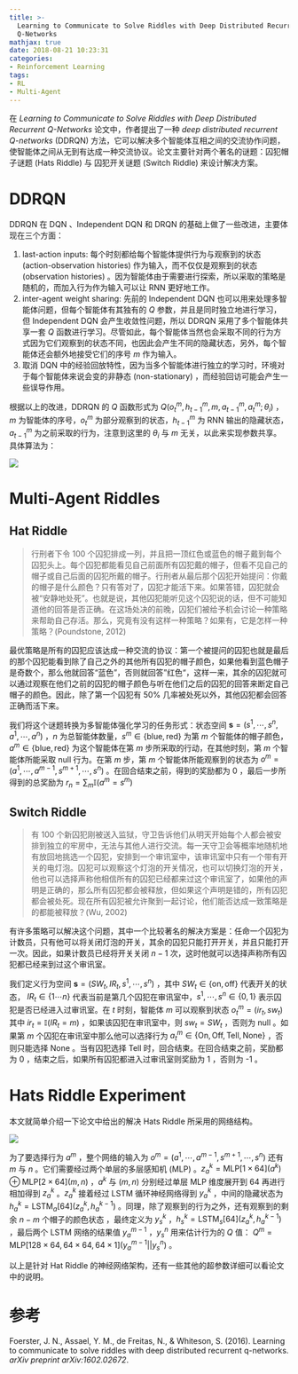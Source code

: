 ```yaml
---
title: >-
  Learning to Communicate to Solve Riddles with Deep Distributed Recurrent
  Q-Networks
mathjax: true
date: 2018-08-21 10:23:31
categories:
- Reinforcement Learning
tags:
- RL
- Multi-Agent
---
```


在 *Learning to Communicate to Solve Riddles with Deep Distributed Recurrent Q-Networks* 论文中，作者提出了一种 *deep distributed recurrent Q-networks* (DDRQN) 方法，它可以解决多个智能体互相之间的交流协作问题，使智能体之间从无到有达成一种交流协议。论文主要针对两个著名的谜题：囚犯帽子谜题 (Hats Riddle) 与 囚犯开关谜题 (Switch Riddle) 来设计解决方案。

<!--more-->

# DDRQN

DDRQN 在 DQN 、Independent DQN 和 DRQN 的基础上做了一些改进，主要体现在三个方面：

1. last-action inputs:  每个时刻都给每个智能体提供行为与观察到的状态 (action-observation histories) 作为输入，而不仅仅是观察到的状态 (observation histories) 。因为智能体由于需要进行探索，所以采取的策略是随机的，而加入行为作为输入可以让 RNN 更好地工作。
2. inter-agent weight sharing: 先前的 Independent DQN 也可以用来处理多智能体问题，但每个智能体有其独有的 $Q$ 参数，并且是同时独立地进行学习，但 Independent DQN 会产生收敛性问题，所以 DDRQN 采用了多个智能体共享一套 $Q$ 函数进行学习。尽管如此，每个智能体当然也会采取不同的行为方式因为它们观察到的状态不同，也因此会产生不同的隐藏状态，另外，每个智能体还会额外地接受它们的序号 $m$ 作为输入。
3. 取消 DQN 中的经验回放特性，因为当多个智能体进行独立的学习时，环境对于每个智能体来说会变的非静态 (non-stationary) ，而经验回访可能会产生一些误导作用。

根据以上的改进，DDRQN 的 $Q$ 函数形式为 $Q(o_t^m,h_{t-1}^m,m,a_{t-1}^m,a_t^m;\theta_i)$ ，$m$ 为智能体的序号，$o_t^m$ 为部分观察到的状态，$h_{t-1}^m$ 为 RNN 输出的隐藏状态，$a_{t-1}^m$ 为之前采取的行为，注意到这里的 $\theta_i$ 与 $m$ 无关，以此来实现参数共享。具体算法为：

![](https://s1.ax1x.com/2018/08/21/P4NBAe.png)

# Multi-Agent Riddles

## Hat Riddle

>行刑者下令 100 个囚犯排成一列，并且把一顶红色或蓝色的帽子戴到每个囚犯头上。每个囚犯都能看见自己前面所有囚犯戴的帽子，但看不见自己的帽子或自己后面的囚犯所戴的帽子。行刑者从最后那个囚犯开始提问：你戴的帽子是什么颜色？只有答对了，囚犯才能活下来。如果答错，囚犯就会被“安静地处死”。也就是说，其他囚犯能听见这个囚犯说的话，但不可能知道他的回答是否正确。在这场处决的前晚，囚犯们被给予机会讨论一种策略来帮助自己存活。那么，究竟有没有这样一种策略？如果有，它是怎样一种策略？(Poundstone, 2012)

最优策略是所有的囚犯应该达成一种交流的协议：第一个被提问的囚犯也就是最后的那个囚犯能看到除了自己之外的其他所有囚犯的帽子颜色，如果他看到蓝色帽子是奇数个，那么他就回答“蓝色”，否则就回答”红色“，这样一来，其余的囚犯就可以通过观察在他们之前的囚犯的帽子颜色与听在他们之后的囚犯的回答来断定自己帽子的颜色。因此，除了第一个囚犯有 50% 几率被处死以外，其他囚犯都会回答正确而活下来。

我们将这个谜题转换为多智能体强化学习的任务形式：状态空间 $\textbf{s}=(s^1,\cdots,s^n,a^1,\cdots,a^n)$ ，$n$ 为总智能体数量，$s^m\in\{\text{blue},\text{red}\}$ 为第 $m$ 个智能体的帽子颜色，$a^m\in\{\text{blue},\text{red}\}$ 为这个智能体在第 $m$ 步所采取的行动，在其他时刻，第 $m$ 个智能体所能采取 null 行为。在第 $m$ 步，第 $m$ 个智能体所能观察到的状态为 $o^m=(a^1,\cdots,a^{m-1},s^{m+1},\cdots,s^n)$ 。在回合结束之前，得到的奖励都为 0 ，最后一步所得到的总奖励为 $r_n=\sum_m\mathbb{I}(a^m=s^m)$ 

## Switch Riddle

> 有 100 个新囚犯刚被送入监狱，守卫告诉他们从明天开始每个人都会被安排到独立的牢房中，无法与其他人进行交流。每一天守卫会等概率地随机地有放回地挑选一个囚犯，安排到一个审讯室中，该审讯室中只有一个带有开关的电灯泡。囚犯可以观察这个灯泡的开关情况，也可以切换灯泡的开关，他也可以选择声称他相信所有的囚犯已经都来过这个审讯室了，如果他的声明是正确的，那么所有囚犯都会被释放，但如果这个声明是错的，所有囚犯都会被处死。现在所有囚犯被允许聚到一起讨论，他们能否达成一致策略是的都能被释放？(Wu, 2002)

有许多策略可以解决这个问题，其中一个比较著名的解决方案是：任命一个囚犯为计数员，只有他可以将关闭灯泡的开关，其余的囚犯只能打开开关，并且只能打开一次。因此，如果计数员已经将开关关闭 $n-1$ 次，这时他就可以选择声称所有囚犯都已经来到过这个审讯室。

我们定义行为空间 $\textbf{s}=(SW_t,IR_t,s^1,\cdots,s^n)$ ，其中 $SW_t\in\{\text{on},\text{off}\}$ 代表开关的状态， $IR_t\in\{1\cdots n\}$ 代表当前是第几个囚犯在审讯室中，$s^1,\cdots,s^n\in\{0,1\}$ 表示囚犯是否已经进入过审讯室。在 $t$ 时刻，智能体 $m$ 可以观察到状态 $o_t^m=(ir_t,sw_t)$ 其中 $ir_t=\mathbb{I}(IR_t=m)$ ，如果该囚犯在审讯室中，则 $sw_t=SW_t$ ，否则为 null 。如果第 $m$ 个囚犯在审讯室中那么他可以选择行为 $a_t^m\in\{\text{On},\text{Off},\text{Tell},\text{None}\}$ ，否则只能选择 $\text{None}$ 。当有囚犯选择 $\text{Tell}$ 时，回合结束。在回合结束之前，奖励都为 0 ，结束之后，如果所有囚犯都进入过审讯室则奖励为 1 ，否则为 -1 。

# Hats Riddle Experiment

本文就简单介绍一下论文中给出的解决 Hats Riddle 所采用的网络结构。

![](https://s1.ax1x.com/2018/08/21/P46z1U.png)

为了要选择行为 $a^m$ ，整个网络的输入为 $o^m=(a^1,\cdots,a^{m-1},s^{m+1},\cdots,s^n)$ 还有 $m$ 与 $n$ 。它们需要经过两个单层的多层感知机 (MLP) 。$z_a^k=\text{MLP}[1\times 64](a^k) \oplus \text{MLP}[2\times64](m,n)$ ，$a^k$ 与 $(m,n)$ 分别经过单层 MLP 维度展开到 64 再进行相加得到 $z_a^k$ 。$z_a^k$ 接着经过 LSTM 循环神经网络得到 $y_a^k$ ，中间的隐藏状态为 $h_a^k=\text{LSTM}_a[64](z_a^k,h_a^{k-1})$ 。同理，除了观察到的行为之外，还有观察到的剩余 $n-m$ 个帽子的颜色状态 ，最终定义为 $y_s^k$ ，$h_s^k=\text{LSTM}_s[64](z_a^k,h_a^{k-1})$ ，最后两个 LSTM 网络的结果值 $y_a^{m-1}$ ，$y_s^n$ 用来估计行为的 $Q$ 值： $Q^m=\text{MLP}[128\times64,64\times64,64\times1](y_a^{m-1}||y_s^n)$ 。

以上是针对 Hat Riddle 的神经网络架构，还有一些其他的超参数详细可以看论文中的说明。

# 参考

Foerster, J. N., Assael, Y. M., de Freitas, N., & Whiteson, S. (2016). Learning to communicate to solve riddles with deep distributed recurrent q-networks. *arXiv preprint arXiv:1602.02672*.